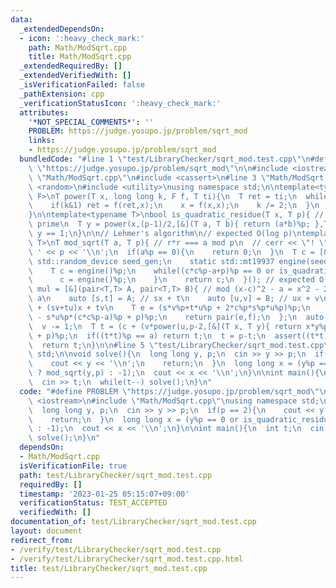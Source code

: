 ```yaml
---
data:
  _extendedDependsOn:
  - icon: ':heavy_check_mark:'
    path: Math/ModSqrt.cpp
    title: Math/ModSqrt.cpp
  _extendedRequiredBy: []
  _extendedVerifiedWith: []
  _isVerificationFailed: false
  _pathExtension: cpp
  _verificationStatusIcon: ':heavy_check_mark:'
  attributes:
    '*NOT_SPECIAL_COMMENTS*': ''
    PROBLEM: https://judge.yosupo.jp/problem/sqrt_mod
    links:
    - https://judge.yosupo.jp/problem/sqrt_mod
  bundledCode: "#line 1 \"test/LibraryChecker/sqrt_mod.test.cpp\"\n#define PROBLEM\
    \ \"https://judge.yosupo.jp/problem/sqrt_mod\"\n\n#include <iostream>\n#line 1\
    \ \"Math/ModSqrt.cpp\"\n#include <cassert>\n#line 3 \"Math/ModSqrt.cpp\"\n#include\
    \ <random>\n#include <utility>\nusing namespace std;\n\ntemplate<typename T, typename\
    \ F>\nT power(T x, long long k, F f, T ti){\n  T ret = ti;\n  while(k > 0){\n\
    \    if(k&1) ret = f(ret,x);\n    x = f(x,x);\n    k /= 2;\n  }\n  return ret;\n\
    }\n\ntemplate<typename T>\nbool is_quadratic_residue(T x, T p){ // p must be odd\
    \ prime\n  T y = power(x,(p-1)/2,[&](T a, T b){ return (a*b)%p; },T(1));\n  return\
    \ y == 1;\n}\n\n// Lehmer's algorithm\n// expected O(log p)\ntemplate<typename\
    \ T>\nT mod_sqrt(T a, T p){ // r*r === a mod p\n  // cerr << \"! \" << a << '\
    \ ' << p << '\\n';\n  if(a%p == 0){\n    return 0;\n  }\n  T c = [&](){\n    static\
    \ std::random_device seed_gen;\n    static std::mt19937 engine(seed_gen());\n\
    \    T c = engine()%p;\n    while((c*c%p-a+p)%p == 0 or is_quadratic_residue((c*c%p-a+p)%p,p)){\n\
    \      c = engine()%p;\n    }\n    return c;\n  }(); // expected O(1)\n  auto\
    \ mul = [&](pair<T,T> A, pair<T,T> B){ // mod (x-c)^2 - a = x^2 - 2cx + c^2 -\
    \ a\n    auto [s,t] = A; // sx + t\n    auto [u,v] = B; // ux + v\n    // sux^2\
    \ + (sv+tu)x + tv\n    T e = (s*v%p+t*u%p + 2*c%p*s%p*u%p)%p;\n    T f = (t*v%p\
    \ - s*u%p*(c*c%p-a)%p + p)%p;\n    return pair(e,f);\n  };\n  auto [u,v] = power(pair<T,T>(1,0),(p-1)/2,mul,pair<T,T>(0,1));\n\
    \  v -= 1;\n  T t = (c + (v*power(u,p-2,[&](T x, T y){ return x*y%p; }, T(1)))\
    \ + p)%p;\n  if((t*t)%p == a) return t;\n  t = p-t;\n  assert((t*t)%p == a);\n\
    \  return t;\n}\n\n#line 5 \"test/LibraryChecker/sqrt_mod.test.cpp\"\nusing namespace\
    \ std;\n\nvoid solve(){\n  long long y, p;\n  cin >> y >> p;\n  if(p == 2){\n\
    \    cout << y << '\\n';\n    return;\n  }\n  long long x = (y%p == 0 or is_quadratic_residue(y,p)\
    \ ? mod_sqrt(y,p) : -1);\n  cout << x << '\\n';\n}\n\nint main(){\n  int t;\n\
    \  cin >> t;\n  while(t--) solve();\n}\n"
  code: "#define PROBLEM \"https://judge.yosupo.jp/problem/sqrt_mod\"\n\n#include\
    \ <iostream>\n#include \"Math/ModSqrt.cpp\"\nusing namespace std;\n\nvoid solve(){\n\
    \  long long y, p;\n  cin >> y >> p;\n  if(p == 2){\n    cout << y << '\\n';\n\
    \    return;\n  }\n  long long x = (y%p == 0 or is_quadratic_residue(y,p) ? mod_sqrt(y,p)\
    \ : -1);\n  cout << x << '\\n';\n}\n\nint main(){\n  int t;\n  cin >> t;\n  while(t--)\
    \ solve();\n}\n"
  dependsOn:
  - Math/ModSqrt.cpp
  isVerificationFile: true
  path: test/LibraryChecker/sqrt_mod.test.cpp
  requiredBy: []
  timestamp: '2023-01-25 05:15:07+09:00'
  verificationStatus: TEST_ACCEPTED
  verifiedWith: []
documentation_of: test/LibraryChecker/sqrt_mod.test.cpp
layout: document
redirect_from:
- /verify/test/LibraryChecker/sqrt_mod.test.cpp
- /verify/test/LibraryChecker/sqrt_mod.test.cpp.html
title: test/LibraryChecker/sqrt_mod.test.cpp
---
```

